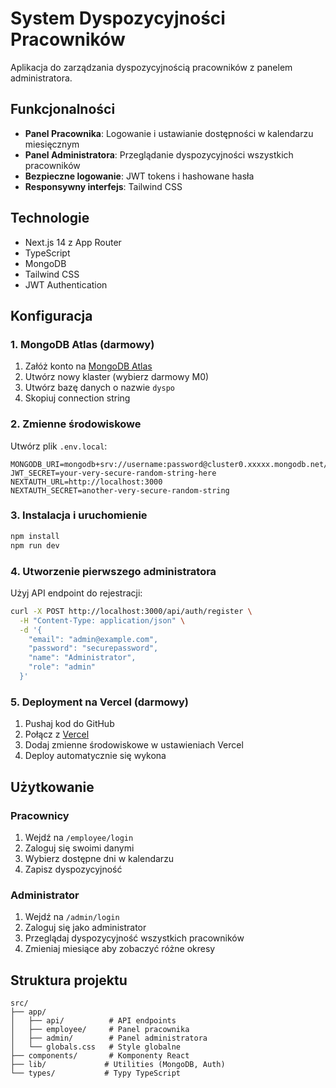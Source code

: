 # System Dyspozycyjności Pracowników

Aplikacja do zarządzania dyspozycyjnością pracowników z panelem administratora.

## Funkcjonalności

- **Panel Pracownika**: Logowanie i ustawianie dostępności w kalendarzu miesięcznym
- **Panel Administratora**: Przeglądanie dyspozycyjności wszystkich pracowników
- **Bezpieczne logowanie**: JWT tokens i hashowane hasła
- **Responsywny interfejs**: Tailwind CSS

## Technologie

- Next.js 14 z App Router
- TypeScript
- MongoDB
- Tailwind CSS
- JWT Authentication

## Konfiguracja

### 1. MongoDB Atlas (darmowy)

1. Załóż konto na [MongoDB Atlas](https://www.mongodb.com/atlas)
2. Utwórz nowy klaster (wybierz darmowy M0)
3. Utwórz bazę danych o nazwie `dyspo`
4. Skopiuj connection string

### 2. Zmienne środowiskowe

Utwórz plik `.env.local`:

```
MONGODB_URI=mongodb+srv://username:password@cluster0.xxxxx.mongodb.net/
JWT_SECRET=your-very-secure-random-string-here
NEXTAUTH_URL=http://localhost:3000
NEXTAUTH_SECRET=another-very-secure-random-string
```

### 3. Instalacja i uruchomienie

```bash
npm install
npm run dev
```

### 4. Utworzenie pierwszego administratora

Użyj API endpoint do rejestracji:

```bash
curl -X POST http://localhost:3000/api/auth/register \
  -H "Content-Type: application/json" \
  -d '{
    "email": "admin@example.com",
    "password": "securepassword",
    "name": "Administrator",
    "role": "admin"
  }'
```

### 5. Deployment na Vercel (darmowy)

1. Pushaj kod do GitHub
2. Połącz z [Vercel](https://vercel.com)
3. Dodaj zmienne środowiskowe w ustawieniach Vercel
4. Deploy automatycznie się wykona

## Użytkowanie

### Pracownicy
1. Wejdź na `/employee/login`
2. Zaloguj się swoimi danymi
3. Wybierz dostępne dni w kalendarzu
4. Zapisz dyspozycyjność

### Administrator
1. Wejdź na `/admin/login`
2. Zaloguj się jako administrator
3. Przeglądaj dyspozycyjność wszystkich pracowników
4. Zmieniaj miesiące aby zobaczyć różne okresy

## Struktura projektu

```
src/
├── app/
│   ├── api/          # API endpoints
│   ├── employee/     # Panel pracownika
│   ├── admin/        # Panel administratora
│   └── globals.css   # Style globalne
├── components/       # Komponenty React
├── lib/             # Utilities (MongoDB, Auth)
└── types/           # Typy TypeScript
```